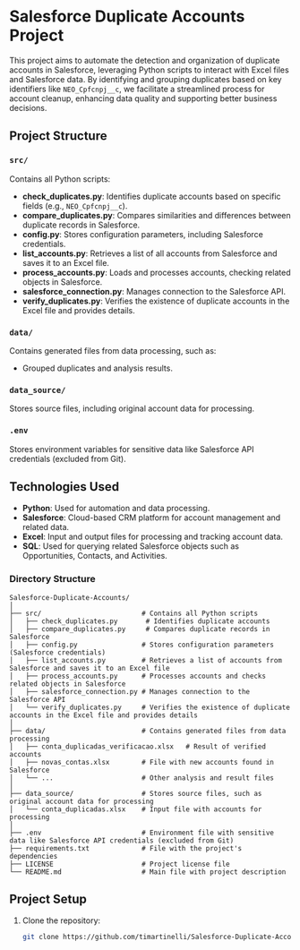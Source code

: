 # Salesforce Duplicate Accounts Project

This project aims to automate the detection and organization of duplicate accounts in Salesforce, leveraging Python scripts to interact with Excel files and Salesforce data. By identifying and grouping duplicates based on key identifiers like `NEO_Cpfcnpj__c`, we facilitate a streamlined process for account cleanup, enhancing data quality and supporting better business decisions.

## Project Structure

### `src/`
Contains all Python scripts:

- **check_duplicates.py**: Identifies duplicate accounts based on specific fields (e.g., `NEO_Cpfcnpj__c`).
- **compare_duplicates.py**: Compares similarities and differences between duplicate records in Salesforce.
- **config.py**: Stores configuration parameters, including Salesforce credentials.
- **list_accounts.py**: Retrieves a list of all accounts from Salesforce and saves it to an Excel file.
- **process_accounts.py**: Loads and processes accounts, checking related objects in Salesforce.
- **salesforce_connection.py**: Manages connection to the Salesforce API.
- **verify_duplicates.py**: Verifies the existence of duplicate accounts in the Excel file and provides details.

### `data/`
Contains generated files from data processing, such as:

- Grouped duplicates and analysis results.

### `data_source/`
Stores source files, including original account data for processing.

### `.env`
Stores environment variables for sensitive data like Salesforce API credentials (excluded from Git).

## Technologies Used

- **Python**: Used for automation and data processing.
- **Salesforce**: Cloud-based CRM platform for account management and related data.
- **Excel**: Input and output files for processing and tracking account data.
- **SQL**: Used for querying related Salesforce objects such as Opportunities, Contacts, and Activities.

### Directory Structure

```plaintext
Salesforce-Duplicate-Accounts/
│
├── src/                         # Contains all Python scripts
│   ├── check_duplicates.py       # Identifies duplicate accounts
│   ├── compare_duplicates.py     # Compares duplicate records in Salesforce
│   ├── config.py                # Stores configuration parameters (Salesforce credentials)
│   ├── list_accounts.py         # Retrieves a list of accounts from Salesforce and saves it to an Excel file
│   ├── process_accounts.py      # Processes accounts and checks related objects in Salesforce
│   ├── salesforce_connection.py # Manages connection to the Salesforce API
│   └── verify_duplicates.py     # Verifies the existence of duplicate accounts in the Excel file and provides details
│
├── data/                        # Contains generated files from data processing
│   ├── conta_duplicadas_verificacao.xlsx   # Result of verified accounts
│   ├── novas_contas.xlsx        # File with new accounts found in Salesforce
│   └── ...                      # Other analysis and result files
│
├── data_source/                 # Stores source files, such as original account data for processing
│   └── conta_duplicadas.xlsx    # Input file with accounts for processing
│
├── .env                         # Environment file with sensitive data like Salesforce API credentials (excluded from Git)
├── requirements.txt             # File with the project's dependencies
├── LICENSE                      # Project license file
└── README.md                    # Main file with project description
```

## Project Setup

1. Clone the repository:
   ```bash
   git clone https://github.com/timartinelli/Salesforce-Duplicate-Accounts.git



